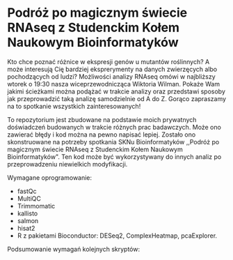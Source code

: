 # Podróż po magicznym świecie RNAseq z Studenckim Kołem Naukowym Bioinformatyków

Kto chce poznać różnice w ekspresji genów u mutantów roślinnych? A może interesują Cię bardziej eksprerymenty na danych zwierzęcych albo pochodzących od ludzi? Możliwości analizy RNAseq omówi w najbliższy wtorek o 19:30 nasza wiceprzewodnicząca Wiktoria Wilman. Pokaże Wam jakimi ścieżkami można podążać w trakcie analizy oraz przedstawi sposoby jak przeprowadzić taką analizę samodzielnie od A do Z. Gorąco zapraszamy na to spotkanie wszystkich zainteresowanych! 

To repozytorium jest zbudowane na podstawie moich prywatnych doświadczeń budowanych w trakcie różnych prac badawczych. Może ono zawierać błędy i kod można na pewno napisać lepiej. Zostało ono skonstruowane na potrzeby spotkania SKNu Bioinformatyków ,,Podróż po magicznym świecie RNAseq z Studenckim Kołem Naukowym Bioinformatyków". Ten kod może być wykorzystywany do innych analiz po przeprowadzeniu niewielkich modyfikacji.

Wymagane oprogramowanie:
- fastQc
- MultiQC
- Trimmomatic
- kallisto
- salmon
- hisat2
- R z pakietami Bioconductor: DESeq2,  ComplexHeatmap, pcaExplorer.

Podsumowanie wymagań kolejnych skryptów:
